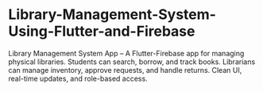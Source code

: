 # Library-Management-System-Using-Flutter-and-Firebase
Library Management System App – A Flutter-Firebase app for managing physical libraries. Students can search, borrow, and track books. Librarians can manage inventory, approve requests, and handle returns. Clean UI, real-time updates, and role-based access.
